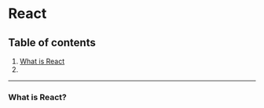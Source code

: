 # React

## Table of contents
1. [What is React](https://github.com/XenoPOMP/cra-template-typescript/tree/master/.ct/docs/react#what-is-react)
2. 
<hr>

### What is React?